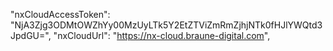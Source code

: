 "nxCloudAccessToken": "NjA3Zjg3ODMtOWZhYy00MzUyLTk5Y2EtZTViZmRmZjhjNTk0fHJlYWQtd3JpdGU=",
"nxCloudUrl": "https://nx-cloud.braune-digital.com",
